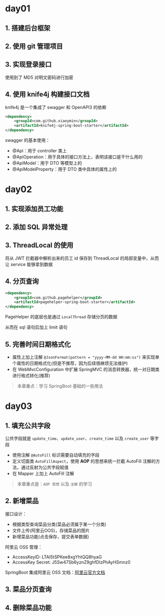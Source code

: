 # day01

## 1. 搭建后台框架

## 2. 使用 git 管理项目

## 3. 实现登录接口

使用到了 MD5 对明文密码进行加密

## 4. 使用 knife4j 构建接口文档

knife4j 是一个集成了 swagger 和 OpenAPI3 的依赖

```xml
<dependency>
    <groupId>com.github.xiaoymin</groupId>
    <artifactId>knife4j-spring-boot-starter</artifactId>
</dependency>
```

swagger 的基本使用：

- @Api：用于 controller 类上
- @ApiOperation：用于具体的接口方法上，表明该接口是干什么用的
- @ApiModel：用于 DTO 等模型上的
- @ApiModelProperty：用于 DTO 类中具体的属性上的

# day02

## 1. 实现添加员工功能

## 2. 添加 SQL 异常处理

## 3. ThreadLocal 的使用

将从 JWT 拦截器中解析出来的员工 id 保存到 ThreadLocal 的局部变量中，从而让 service 能够拿到数据

## 4. 分页查询

```xml
<dependency>
    <groupId>com.github.pagehelper</groupId>
    <artifactId>pagehelper-spring-boot-starter</artifactId>
</dependency>
```

PageHelper 的底层也是通过 `LocalThread` 存储分页的数据

从而在 sql 语句后加上 limit 语句

## 5. 完善时间日期格式化

- 属性上加上注解 `@JsonFormat(pattern = "yyyy-MM-dd HH:mm:ss")` 来实现单个属性的日期格式化(但是不推荐，因为后续很麻烦无法维护)
- 在 WebMvcConfiguration 中扩展 SpringMVC 的消息转换器，统一对日期类进行格式转化(推荐)

> 本章重点：学习 SpringBoot 基础的一些用法

# day03

## 1. 填充公共字段

公共字段就是 `update_time`、`update_user`、`create_time` 以及 `create_user` 等字段

- 使用注解 `@AutoFill` 标识需要自动填充的字段
- 定义切面类 `AutoFillAspect`，使用 **AOP** 的思想来统一拦截 AutoFill 注解的方法，通过反射为公共字段赋值
- 在 Mapper 上加上 AutoFill 注解

> 本章重点是：`AOP 思想` 以及 `注解` 的学习



## 2. 新增菜品

接口设计：

- 根据类型查询菜品分类(菜品必须属于某一个分类)
- 文件上传(阿里云OOS)，存储菜品的图片
- 新增菜品功能(点击保存，提交表单数据)

阿里云 OSS 管理：

- AccessKeyID: LTAI5tSPKee8xgYhtQQ8hyaG
- AccessKey Secret: J5Sw47Sb6yznZ9ghfDlzPhAyHSmnz0



SpringBoot 集成阿里云 OSS 文档：[阿里云官方文档](https://developer.aliyun.com/article/1182457#:~:text=SpringBoot接入阿里OSS%201%201.引入阿里OSS依赖%20%3Cdependency%3E%20%3CgroupId%3Ecom.aliyun.oss%3C%2FgroupId%3E%20%3CartifactId%3Ealiyun-sdk-oss%3C%2FartifactId%3E%20%3Cversion%3E3.15.1%3C%2Fversion%3E%20%3C%2Fdependency%3E,...%204%204.OSS%20Service%20...%205%205.Controller调用%20)

## 3. 菜品分页查询

## 4. 删除菜品功能
















